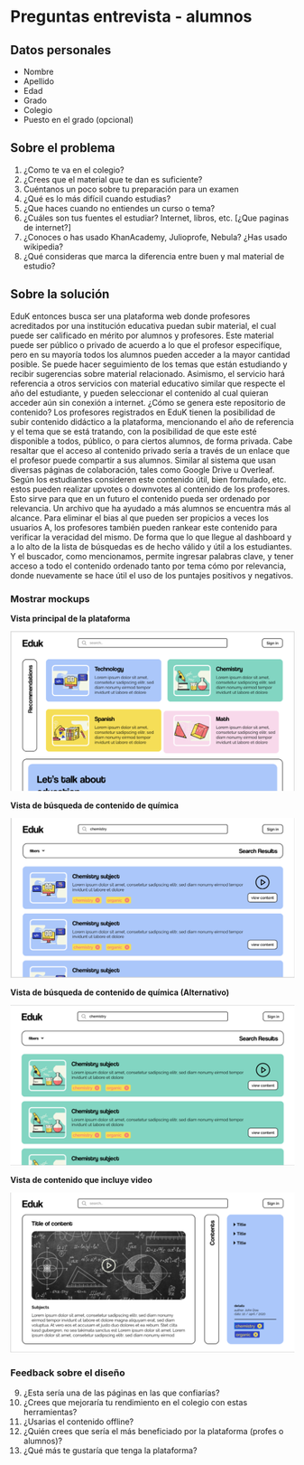 # Preguntas entrevista - alumnos

## Datos personales
- Nombre
- Apellido
- Edad
- Grado
- Colegio
- Puesto en el grado (opcional)

## Sobre el problema
1. ¿Como te va en el colegio?
2. ¿Crees que el material que te dan es suficiente?
3. Cuéntanos un poco sobre tu preparación para un examen
4. ¿Qué es lo más difícil cuando estudias?
5. ¿Que haces cuando no entiendes un curso o tema?
6. ¿Cuáles son tus fuentes el estudiar? Internet, libros, etc. [¿Que paginas de internet?]
7. ¿Conoces o has usado KhanAcademy, Julioprofe, Nebula? ¿Has usado wikipedia?
8. ¿Qué consideras que marca la diferencia entre buen y mal material de estudio?

## Sobre la solución
EduK entonces busca ser una plataforma web donde profesores acreditados por una institución educativa puedan subir material, el cual puede ser calificado en mérito por alumnos y profesores.
Este material puede ser público o privado de acuerdo a lo que el profesor especifíque, pero en su mayoría todos los alumnos pueden acceder a la mayor cantidad posible.
Se puede hacer seguimiento de los temas que están estudiando y recibir sugerencias sobre material relacionado. Asimismo, el servicio hará referencia a otros servicios con material educativo similar que respecte el año del estudiante, y pueden seleccionar el contenido al cual quieran acceder aún sin conexión a internet.
¿Cómo se genera este repositorio de contenido? Los profesores registrados en EduK tienen la posibilidad de subir contenido didáctico a la plataforma, mencionando el año de referencia y el tema que se está tratando, con la posibilidad de que este esté disponible a todos, público, o para ciertos alumnos, de forma privada.
Cabe resaltar que el acceso al contenido privado sería a través de un enlace que el profesor puede compartir a sus alumnos. Similar al sistema que usan diversas páginas de colaboración, tales como Google Drive u Overleaf.
Según los estudiantes consideren este contenido útil, bien formulado, etc. estos pueden realizar upvotes o downvotes al contenido de los profesores. Esto sirve para que en un futuro el contenido pueda ser ordenado por relevancia. Un archivo que ha ayudado a más alumnos se encuentra más al alcance.
Para eliminar el bias al que pueden ser propicios a veces los usuarios A, los profesores también pueden rankear este contenido para verificar la veracidad del mismo. De forma que lo que llegue al dashboard y a lo alto de la lista de búsquedas es de hecho válido y útil a los estudiantes.
Y el buscador, como mencionamos, permite ingresar palabras clave, y tener acceso a todo el contenido ordenado tanto por tema cómo por relevancia, donde nuevamente se hace útil el uso de los puntajes positivos y negativos.

### Mostrar mockups

**Vista principal de la plataforma**

![](https://github.com/cs2901-2020-1/pitch-eduk/blob/master/entrevistas/imagenes/Screenshot%202020-04-24%20at%2023.30.36.png)

**Vista de búsqueda de contenido de química**

![](https://github.com/cs2901-2020-1/pitch-eduk/blob/master/entrevistas/imagenes/Screenshot%202020-04-24%20at%2023.30.56.png)

**Vista de búsqueda de contenido de química (Alternativo)**

![](https://github.com/cs2901-2020-1/pitch-eduk/blob/master/entrevistas/imagenes/Screenshot%202020-04-24%20at%2023.40.42.png)

**Vista de contenido que incluye video**

![](https://github.com/cs2901-2020-1/pitch-eduk/blob/master/entrevistas/imagenes/Screenshot%202020-04-24%20at%2023.36.05.png)


### Feedback sobre el diseño
9. ¿Esta sería una de las páginas en las que confiarías?
10. ¿Crees que mejoraría tu rendimiento en el colegio con estas herramientas?
11. ¿Usarias el contenido offline?
12. ¿Quién crees que sería el más beneficiado por la plataforma (profes o alumnos)?
13. ¿Qué más te gustaría que tenga la plataforma?
